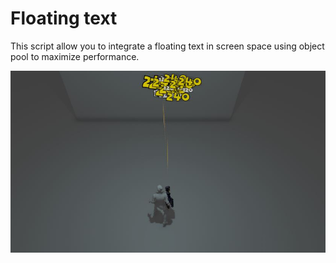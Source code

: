 # Floating text

This script allow you to integrate a floating text in screen space using object pool to maximize performance.

![alt text](./img/img_floating_text.JPG)
